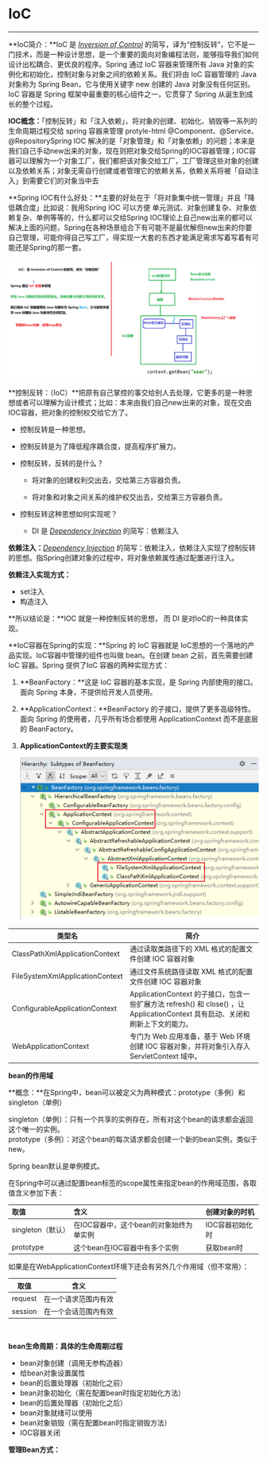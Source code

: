 # IoC

---

**IoC简介：**IoC 是 <u>*Inversion of Control*</u> 的简写，译为“控制反转”，它不是一门技术，而是一种设计思想，是一个重要的面向对象编程法则，能够指导我们如何设计出松耦合、更优良的程序。Spring 通过 IoC 容器来管理所有 Java 对象的实例化和初始化，控制对象与对象之间的依赖关系。我们将由 IoC 容器管理的 Java 对象称为 Spring Bean，它与使用关键字 new 创建的 Java 对象没有任何区别。IoC 容器是 Spring 框架中最重要的核心组件之一，它贯穿了 Spring 从诞生到成长的整个过程。

**IOC概念：**「控制反转」和「注入依赖」，将对象的创建、初始化、销毁等一系列的生命周期过程交给 spring 容器来管理 protyle-html @Component、@Service、@RepositorySpring IOC 解决的是「对象管理」和「对象依赖」的问题；本来是我们自己手动new出来的对象，现在则把对象交给Spring的IOC容器管理；IOC容器可以理解为一个对象工厂，我们都把该对象交给工厂，工厂管理这些对象的创建以及依赖关系；对象无需自行创建或者管理它的依赖关系，依赖关系将被「自动注入」到需要它们的对象当中去

**Spring IOC有什么好处：**主要的好处在于「将对象集中统一管理」并且「降低耦合度」比如说：我用Spring IOC 可以方便 单元测试、对象创建复杂、对象依赖复杂、单例等等的，什么都可以交给Spring IOC理论上自己new出来的都可以解决上面的问题，Spring在各种场景组合下有可能不是最优解但new出来的你要自己管理，可能你得自己写工厂，得实现一大套的东西才能满足需求写着写着有可能还是Spring的那一套。

![02-IoC容器](assets/IoC/02-IoC%E5%AE%B9%E5%99%A8-20230209151452-3o4gegj.png)​

**控制反转：（IoC）**把原有自己掌控的事交给别人去处理，它更多的是一种思想或者可以理解为设计模式；比如：本来由我们自己new出来的对象，现在交由IOC容器，把对象的控制权交给它方了。

* 控制反转是一种思想。
* 控制反转是为了降低程序耦合度，提高程序扩展力。
* 控制反转，反转的是什么？

  * 将对象的创建权利交出去，交给第三方容器负责。

  * 将对象和对象之间关系的维护权交出去，交给第三方容器负责。
* 控制反转这种思想如何实现呢？

  * DI 是 <u>*Dependency Injection*</u> 的简写：依赖注入

**依赖注入：**​<u>*Dependency Injection*</u> 的简写：依赖注入，依赖注入实现了控制反转的思想。指Spring创建对象的过程中，将对象依赖属性通过配置进行注入。

**依赖注入实现方式：**

* set注入
* 构造注入

**所以结论是：**IOC 就是一种控制反转的思想， 而 DI 是对IoC的一种具体实现。

**IoC容器在Spring的实现：**Spring 的 IoC 容器就是 IoC思想的一个落地的产品实现。IoC容器中管理的组件也叫做 bean。在创建 bean 之前，首先需要创建IoC 容器。Spring 提供了IoC 容器的两种实现方式：

1. **BeanFactory：**这是 IoC 容器的基本实现，是 Spring 内部使用的接口。面向 Spring 本身，不提供给开发人员使用。

2. **ApplicationContext：**BeanFactory 的子接口，提供了更多高级特性。面向 Spring 的使用者，几乎所有场合都使用 ApplicationContext 而不是底层的 BeanFactory。

3. **ApplicationContext的主要实现类**

    ![image](assets/IoC/image-20230306091632-ha3h95t.png)​

|类型名|简介|
| ---------------------------------| -------------------------------------------------------------------------------------------------------------------------------|
|ClassPathXmlApplicationContext|通过读取类路径下的 XML 格式的配置文件创建 IOC 容器对象|
|FileSystemXmlApplicationContext|通过文件系统路径读取 XML 格式的配置文件创建 IOC 容器对象|
|ConfigurableApplicationContext|ApplicationContext 的子接口，包含一些扩展方法 refresh() 和 close() ，让 ApplicationContext 具有启动、关闭和刷新上下文的能力。|
|WebApplicationContext|专门为 Web 应用准备，基于 Web 环境创建 IOC 容器对象，并将对象引入存入 ServletContext 域中。|

**bean的作用域**

**概念：**在Spring中，bean可以被定义为两种模式：prototype（多例）和singleton（单例）

singleton（单例）：只有一个共享的实例存在，所有对这个bean的请求都会返回这个唯一的实例。  
prototype（多例）：对这个bean的每次请求都会创建一个新的bean实例，类似于new。

Spring bean默认是单例模式。

在Spring中可以通过配置bean标签的scope属性来指定bean的作用域范围，各取值含义参加下表：

|取值|含义|创建对象的时机|
| :------------------| :----------------------------------------| :----------------|
|singleton（默认）|在IOC容器中，这个bean的对象始终为单实例|IOC容器初始化时|
|prototype|这个bean在IOC容器中有多个实例|获取bean时|

如果是在WebApplicationContext环境下还会有另外几个作用域（但不常用）：

|取值|含义|
| ---------| ----------------------|
|request|在一个请求范围内有效|
|session|在一个会话范围内有效|

‍

**bean生命周期：具体的生命周期过程**

* bean对象创建（调用无参构造器）
* 给bean对象设置属性
* bean的后置处理器（初始化之前）
* bean对象初始化（需在配置bean时指定初始化方法）
* bean的后置处理器（初始化之后）
* bean对象就绪可以使用
* bean对象销毁（需在配置bean时指定销毁方法）
* IOC容器关闭

**管理Bean方式：**

‍
